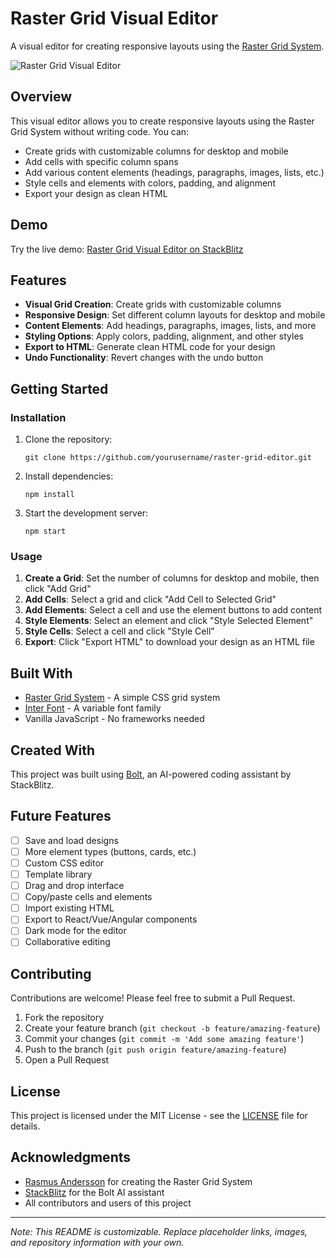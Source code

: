 # Raster Grid Visual Editor

A visual editor for creating responsive layouts using the [Raster Grid System](https://rsms.me/raster/).

![Raster Grid Visual Editor](https://example.com/screenshot.png)

## Overview

This visual editor allows you to create responsive layouts using the Raster Grid System without writing code. You can:

- Create grids with customizable columns for desktop and mobile
- Add cells with specific column spans
- Add various content elements (headings, paragraphs, images, lists, etc.)
- Style cells and elements with colors, padding, and alignment
- Export your design as clean HTML

## Demo

Try the live demo: [Raster Grid Visual Editor on StackBlitz](https://stackblitz.com/edit/your-project-url)

## Features

- **Visual Grid Creation**: Create grids with customizable columns
- **Responsive Design**: Set different column layouts for desktop and mobile
- **Content Elements**: Add headings, paragraphs, images, lists, and more
- **Styling Options**: Apply colors, padding, alignment, and other styles
- **Export to HTML**: Generate clean HTML code for your design
- **Undo Functionality**: Revert changes with the undo button

## Getting Started

### Installation

1. Clone the repository:
   ```
   git clone https://github.com/yourusername/raster-grid-editor.git
   ```

2. Install dependencies:
   ```
   npm install
   ```

3. Start the development server:
   ```
   npm start
   ```

### Usage

1. **Create a Grid**: Set the number of columns for desktop and mobile, then click "Add Grid"
2. **Add Cells**: Select a grid and click "Add Cell to Selected Grid"
3. **Add Elements**: Select a cell and use the element buttons to add content
4. **Style Elements**: Select an element and click "Style Selected Element"
5. **Style Cells**: Select a cell and click "Style Cell"
6. **Export**: Click "Export HTML" to download your design as an HTML file

## Built With

- [Raster Grid System](https://rsms.me/raster/) - A simple CSS grid system
- [Inter Font](https://rsms.me/inter/) - A variable font family
- Vanilla JavaScript - No frameworks needed

## Created With

This project was built using [Bolt](https://stackblitz.com/bolt), an AI-powered coding assistant by StackBlitz.

## Future Features

- [ ] Save and load designs
- [ ] More element types (buttons, cards, etc.)
- [ ] Custom CSS editor
- [ ] Template library
- [ ] Drag and drop interface
- [ ] Copy/paste cells and elements
- [ ] Import existing HTML
- [ ] Export to React/Vue/Angular components
- [ ] Dark mode for the editor
- [ ] Collaborative editing

## Contributing

Contributions are welcome! Please feel free to submit a Pull Request.

1. Fork the repository
2. Create your feature branch (`git checkout -b feature/amazing-feature`)
3. Commit your changes (`git commit -m 'Add some amazing feature'`)
4. Push to the branch (`git push origin feature/amazing-feature`)
5. Open a Pull Request

## License

This project is licensed under the MIT License - see the [LICENSE](LICENSE.txt) file for details.

## Acknowledgments

- [Rasmus Andersson](https://rsms.me/) for creating the Raster Grid System
- [StackBlitz](https://stackblitz.com/) for the Bolt AI assistant
- All contributors and users of this project

---

*Note: This README is customizable. Replace placeholder links, images, and repository information with your own.*